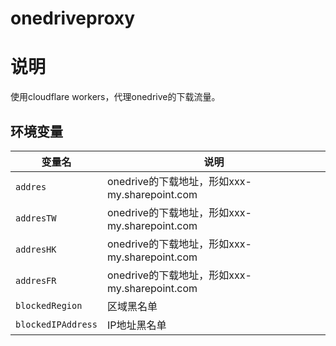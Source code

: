 # onedriveproxy

# 说明
使用cloudflare workers，代理onedrive的下载流量。

## 环境变量

| 变量名 | 说明 |
| --- | --- |
| `addres` | onedrive的下载地址，形如xxx-my.sharepoint.com |
| `addresTW` | onedrive的下载地址，形如xxx-my.sharepoint.com |
| `addresHK` | onedrive的下载地址，形如xxx-my.sharepoint.com |
| `addresFR` | onedrive的下载地址，形如xxx-my.sharepoint.com |
| `blockedRegion` | 区域黑名单 |
| `blockedIPAddress` | IP地址黑名单 |
